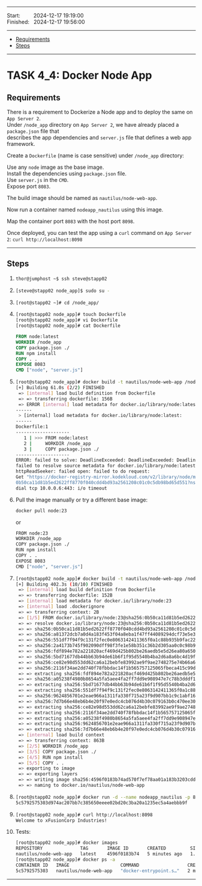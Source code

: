 
------------------------------

Start: &nbsp;&nbsp;&nbsp;&nbsp;&nbsp;&nbsp;&nbsp;&nbsp;2024-12-17 19:19:00  
Finished: &nbsp;&nbsp;2024-12-17 19:56:00

------------------------------

- [Requirements](#requirements)
- [Steps](#steps)

------------------------------

# TASK 4_4: Docker Node App

## Requirements

There is a requirement to Dockerize a Node app and to deploy the same on `App Server 2`.  
Under `/node_app` directory on `App Server 2`, we have already placed a `package.json` file that   
describes the app dependencies and `server.js` file that defines a web app framework.  

Create a `Dockerfile` (name is case sensitive) under `/node_app` directory:

   Use any `node` image as the base image.  
   Install the dependencies using `package.json` file.  
   Use `server.js` in the `CMD`.  
   Expose port `8083`.  

The build image should be named as `nautilus/node-web-app`.

Now run a container named `nodeapp_nautilus` using this image.

Map the container port `8083` with the host port `8098`.

Once deployed, you can test the app using a `curl` command on `App Server 2`:
`curl http://localhost:8098`

------------------------------

## Steps

1. ```bash
   thor@jumphost ~$ ssh steve@stapp02
   ```
2. ```bash
   [steve@stapp02 node_app]$ sudo su -
   ```
3. ```bash
   [root@stapp02 ~]# cd /node_app/
   ```
4. ```bash
   [root@stapp02 node_app]# touch Dockerfile  
   [root@stapp02 node_app]# vi Dockerfile   
   [root@stapp02 node_app]# cat Dockerfile
   ```
   ```dockerfile
   FROM node:latest
   WORKDIR /node_app
   COPY package.json ./
   RUN npm install
   COPY . .
   EXPOSE 8083
   CMD ["node", "server.js"]
   ```
5. ```bash
   [root@stapp02 node_app]# docker build -t nautilus/node-web-app /node_app
   [+] Building 61.0s (2/2) FINISHED                                                                           docker:default
    => [internal] load build definition from Dockerfile                                                                  0.0s
    => => transferring dockerfile: 156B                                                                                  0.0s
    => ERROR [internal] load metadata for docker.io/library/node:latest                                                 60.9s
   ------
    > [internal] load metadata for docker.io/library/node:latest:
   ------
   Dockerfile:1
   --------------------
      1 | >>> FROM node:latest
      2 |     WORKDIR /node_app
      3 |     COPY package.json ./
   --------------------
   ERROR: failed to solve: DeadlineExceeded: DeadlineExceeded: DeadlineExceeded: node:latest:  
   failed to resolve source metadata for docker.io/library/node:latest: failed to copy:  
   httpReadSeeker: failed open: failed to do request:  
   Get "https://docker-registry-mirror.kodekloud.com/v2/library/node/manifests/sha256:  
   0b50ca11d81b5ed2622ff8770f040cdd4bd93a2561208c01c0c5db98bd65d551?ns=docker.io":  
   dial tcp 10.0.0.6:443: i/o timeout
   ```
6. Pull the image manually or try a different base image:
   ```bash
   docker pull node:23
   ```
   or
   ```bash
   FROM node:23
   WORKDIR /node_app
   COPY package.json ./
   RUN npm install
   COPY . .
   EXPOSE 8083
   CMD ["node", "server.js"]
   ```
7. ```bash
   [root@stapp02 node_app]# docker build -t nautilus/node-web-app /node_app
   [+] Building 402.3s (10/10) FINISHED                                                                        docker:default
    => [internal] load build definition from Dockerfile                                                                  0.0s
    => => transferring dockerfile: 152B                                                                                  0.0s
    => [internal] load metadata for docker.io/library/node:23                                                          120.9s
    => [internal] load .dockerignore                                                                                     0.0s
    => => transferring context: 2B                                                                                       0.0s
    => [1/5] FROM docker.io/library/node:23@sha256:0b50ca11d81b5ed2622ff8770f040cdd4bd93a2561208c01c0c5db98bd65d551    176.1s
    => => resolve docker.io/library/node:23@sha256:0b50ca11d81b5ed2622ff8770f040cdd4bd93a2561208c01c0c5db98bd65d551      0.0s
    => => sha256:0b50ca11d81b5ed2622ff8770f040cdd4bd93a2561208c01c0c5db98bd65d551 6.41kB / 6.41kB                        0.0s
    => => sha256:a81372dcb7a0d4a183f453f04a8eba1f47ff44089294dcf73e5e368ec56d58d4 2.49kB / 2.49kB                        0.0s
    => => sha256:551df7f94f9c131f2fec0e8063142411365f0a1c88b935b9fac22be91af227e0 64.39MB / 64.39MB                     31.7s
    => => sha256:2a4173b745f902090dff98f3fe1e58b351c36b2d305aa0c0c98b910fdbfcad7e 6.39kB / 6.39kB                        0.0s
    => => sha256:fdf894e782a221820acf469d425b802be26aedb5e5d26ea80a650ff6a974d488 48.50MB / 48.50MB                     31.2s
    => => sha256:5bd71677db44bb63b94de61b6f1f95d5540b4ba2d6a8a6bc4d19f422b25e0c2b 23.87MB / 23.87MB                     30.7s
    => => sha256:ce82e98d553dd62ca6a12bebfe83992ae9f9ae2748275e74b66a68cc094f868b 211.31MB / 211.31MB                   64.1s
    => => sha256:2116f34ae2dd740f78fbbdac14f1b565757125065fbeca415c99d3e095443b41 3.33kB / 3.33kB                       61.3s
    => => extracting sha256:fdf894e782a221820acf469d425b802be26aedb5e5d26ea80a650ff6a974d488                             6.0s
    => => sha256:a05238f4980b8654a5fa5aee4fa2ff7dd9e908947e7c78b3dddf1b5b369716bf 56.89MB / 56.89MB                     63.0s
    => => extracting sha256:5bd71677db44bb63b94de61b6f1f95d5540b4ba2d6a8a6bc4d19f422b25e0c2b                             1.7s
    => => extracting sha256:551df7f94f9c131f2fec0e8063142411365f0a1c88b935b9fac22be91af227e0                             8.0s
    => => sha256:9624856701e2eae966a1311fa330f715a23f9d907bb1c9c1abf164680725f1d6 1.25MB / 1.25MB                       91.8s
    => => sha256:7d7b66e48eb6b4e20f97e0edc4cb076d4b30c079163b0c470ee30ca52a7887bb 446B / 446B                           93.1s
    => => extracting sha256:ce82e98d553dd62ca6a12bebfe83992ae9f9ae2748275e74b66a68cc094f868b                            20.9s
    => => extracting sha256:2116f34ae2dd740f78fbbdac14f1b565757125065fbeca415c99d3e095443b41                            16.2s
    => => extracting sha256:a05238f4980b8654a5fa5aee4fa2ff7dd9e908947e7c78b3dddf1b5b369716bf                             7.6s
    => => extracting sha256:9624856701e2eae966a1311fa330f715a23f9d907bb1c9c1abf164680725f1d6                            21.6s
    => => extracting sha256:7d7b66e48eb6b4e20f97e0edc4cb076d4b30c079163b0c470ee30ca52a7887bb                            21.9s
    => [internal] load build context                                                                                     0.0s
    => => transferring context: 863B                                                                                     0.0s
    => [2/5] WORKDIR /node_app                                                                                          26.9s
    => [3/5] COPY package.json ./                                                                                       21.6s
    => [4/5] RUN npm install                                                                                            24.7s
    => [5/5] COPY . .                                                                                                   21.9s 
    => exporting to image                                                                                               10.0s 
    => => exporting layers                                                                                               9.9s 
    => => writing image sha256:4596f0183b74ad570f7ef78aa01a183b3203cdddb815296f5e5d2f58b4388fc6                          0.0s 
    => => naming to docker.io/nautilus/node-web-app 
   ```
8. ```bash
   [root@stapp02 node_app]# docker run -d --name nodeapp_nautilus -p 8098:8083 nautilus/node-web-app
   5c5792575303d974ac207bb7c385650eeee02bd20c3ba20a1235ec5a4aebbb9f
   ```
9. ```bash
   [root@stapp02 node_app]# curl http://localhost:8098
   Welcome to xFusionCorp Industries!
   ```
10. Tests:
    ```bash
    [root@stapp02 node_app]# docker images
    REPOSITORY              TAG       IMAGE ID       CREATED         SIZE
    nautilus/node-web-app   latest    4596f0183b74   5 minutes ago   1.13GB
    [root@stapp02 node_app]# docker ps -a
    CONTAINER ID   IMAGE                   COMMAND                  CREATED         STATUS              PORTS                    NAMES
    5c5792575303   nautilus/node-web-app   "docker-entrypoint.s…"   2 minutes ago   Up About a minute   0.0.0.0:8098->8083/tcp   nodeapp_nautilus
    ```
[//]: # ( You have successfully completed the challenge.Results have been saved. Ref ID:6481fbd05aecb08e6658f91e )
------------------------------



